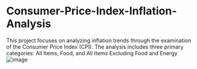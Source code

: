 # Consumer-Price-Index-Inflation-Analysis
This project focuses on analyzing inflation trends through the examination of the Consumer Price Index (CPI). The analysis includes three primary categories: All Items, Food, and All Items Excluding Food and Energy
![image](https://github.com/user-attachments/assets/84b07c1b-6ef2-4e22-b3f2-7a717de2696c)

